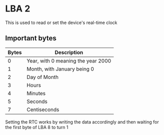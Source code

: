 # LBA 2

This is used to read or set the device's real-time clock

## Important bytes

|Bytes | Description|
|--- | --- |
| 0 | Year, with 0 meaning the year 2000
| 1 | Month, with January being 0
| 2 | Day of Month
| 3 | Hours
| 4 | Minutes
| 5 | Seconds
| 7 | Centiseconds

Setting the RTC works by writing the data accordingly and then waiting for the
first byte of LBA 8 to turn 1